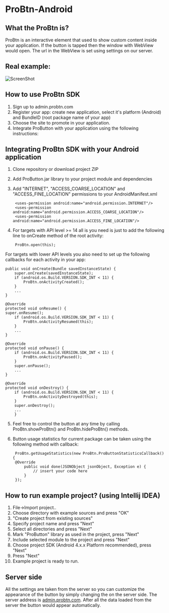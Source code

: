 ProBtn-Android
============

What the ProBtn is?
---------------------------

ProBtn is an interactive element that used to show custom content inside your application. If the button is tapped then the window with WebView would open. The url in the WebView is set using settings on our server.

Real example:
-----
![ScreenShot](http://www.probtn.com/wp-content/uploads/2013/10/probtngif.gif)

How to use ProBtn SDK
-----

1. Sign up to admin.probtn.com
2. Register your app: create new application, select it's platform (Android) and BundleID (root package name of your app)
3. Choose the site to promote in your application.
4. Integrate ProButton with your application using the following instructions:

Integrating ProBtn SDK with your Android application
-----

1. Clone repository or download project ZIP
2. Add ProButton.jar library to your project module and dependencies
3. Add "INTERNET", "ACCESS_COARSE_LOCATION" and "ACCESS_FINE_LOCATION" permissions to your AndroidManifest.xml 

    	<uses-permission android:name="android.permission.INTERNET"/>  
    	<uses-permission android:name="android.permission.ACCESS_COARSE_LOCATION"/>  
    	<uses-permission android:name="android.permission.ACCESS_FINE_LOCATION"/>  

4. For targets with API level >= 14 all is you need is just to add the following line to onCreate method of the root activity:
	
    	ProBtn.open(this);
	
For targets with lower API levels you also need to set up the following callbacks for each activity in your app:

	public void onCreate(Bundle savedInstanceState) {
	    super.onCreate(savedInstanceState);
	    if (android.os.Build.VERSION.SDK_INT < 11) {
	        ProBtn.onActivityCreated();
	    }
	    ...
	}

	@Override
	protected void onResume() {
	super.onResume();
	    if (android.os.Build.VERSION.SDK_INT < 11) {
	        ProBtn.onActivityResumed(this);
	    }
	    ...
	}

	@Override
	protected void onPause() {
	    if (android.os.Build.VERSION.SDK_INT < 11) {
	        ProBtn.onActivityPaused();
	    }
	    super.onPause();
	    ...
	}

	@Override
	protected void onDestroy() {
	    if (android.os.Build.VERSION.SDK_INT < 11) {
	        ProBtn.onActivityDestroyed(this);
	    }
	    super.onDestroy();
	    ...
    	}

5. Feel free to control the button at any time by calling ProBtn.showProBtn() and  ProBtn.hideProBtn() methods.
6. Button usage statistics for current package can be taken using the following method with callback:
    
    	ProBtn.getUsageStatistics(new ProBtn.ProButtonStatisticsCallback() {
    	@Override
        	public void done(JSONObject jsonObject, Exception e) {
            	// insert your code here
        	}
    	});
    
How to run example project? (using Intellij IDEA)
---------------
1. File->Import project..
2. Choose directory with example sources and press "OK"
3. "Create project from existing sources"
4. Specify project name and press "Next"
5. Select all directories and press "Next" 
6. Mark "ProButton" library as used in the project, press "Next"
7. Include selected module to the project and press "Next"
8. Choose project SDK (Android 4.x.x Platform recommended), press "Next"
9. Press "Next"
10. Example project is ready to run.
	
Server side
---------------

All the settings are taken from the server so you can customize the appearance of the button by simply changing the on the server side. 
The server address is [admin.probtn.com](http://admin.probtn.com/ "admin.probtn.com"). After all the data loaded from the server the button would appear automatically.

